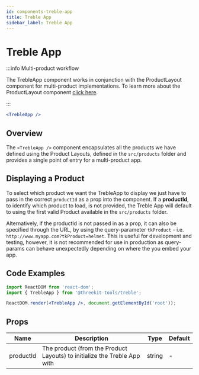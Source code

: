 ```yaml
---
id: components-treble-app
title: Treble App
sidebar_label: Treble App
---
```


# Treble App

:::info Multi-product workflow

The TrebleApp component works in conjunction with the ProductLayout component for multi-product implementations. To learn more about the ProductLayout component [click here](components-treble-app).

:::

```jsx
<TrebleApp />
```

## Overview

The `<TrebleApp />` component encapsulates all the products we have defined using the Product Layouts, defined in the `src/products` folder and provides a single point of entry for a multi-product app.

## Displaying a Product

To select which product we want the TrebleApp to display we just have to pass in the correct `productId` as a prop into the component. If a **productId**, to identify which product to load, is not provided, the Treble App will default to using the first valid Product available in the `src/products` folder.

Alternatively, if the productId is not passed in as a prop, it can also be specified through the URL, by using the query-parameter `tkProduct` - i.e. `http://www.myapp.com?tkProduct=helmet`. This is useful for development and testing, however, it is not recommended for use in production as query-params can behave unexpectedly depending on where the you embed your app.

## Code Examples

```jsx
import ReactDOM from 'react-dom';
import { TrebleApp } from '@threekit-tools/treble';

ReactDOM.render(<TrebleApp />, document.getElementById('root'));
```

## Props

| Name      | Description                                                              | Type   | Default |
| --------- | ------------------------------------------------------------------------ | ------ | ------- |
| productId | The product (from the Product Layouts) to initialize the Treble App with | string | -       |
